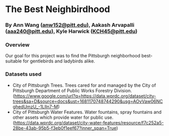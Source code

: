 # The Best Neighbirdhood
### By Ann Wang (anw152@pitt.edu), Aakash Arvapalli (aaa240@pitt.edu), Kyle Harwick (KCH45@pitt.edu)
### Overview 
Our goal for this project was to find the Pittsburgh neighborhood best-suitable for gentlebirds and ladybirds alike. 
### Datasets used
- City of Pittsburgh Trees. Trees cared for and managed by the City of Pittsburgh Department of Public Works Forestry Division. (https://www.google.com/url?q=https://data.wprdc.org/dataset/city-trees&sa=D&source=docs&ust=1681170748744290&usg=AOvVaw06NCghedUmzU_-1LIln7-M)
- City of Pittsburgh Water Features. Water fountains, spray fountains and other assets which provide water for public use.
(https://data.wprdc.org/dataset/city-water-features/resource/f7c252a5-28be-43ab-95b5-f3eb0f1eef67?inner_span=True)

